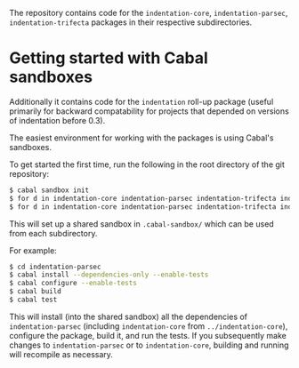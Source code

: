 The repository contains code for the `indentation-core`,
`indentation-parsec`, `indentation-trifecta` packages in their
respective subdirectories.

# Getting started with Cabal sandboxes #

Additionally it contains code for the `indentation` roll-up package
(useful primarily for backward compatability for projects that
depended on versions of indentation before 0.3).

The easiest environment for working with the packages is using Cabal's
sandboxes.

To get started the first time, run the following in the root directory
of the git repository:

```bash
$ cabal sandbox init
$ for d in indentation-core indentation-parsec indentation-trifecta indentation; do cabal sandbox add-source $d ; done
$ for d in indentation-core indentation-parsec indentation-trifecta indentation; do pushd $d ; cabal sandbox init --sandbox ../.cabal-sandbox ; popd ; done
```

This will set up a shared sandbox in `.cabal-sandbox/` which can be used from each subdirectory.

For example:
```bash
$ cd indentation-parsec
$ cabal install --dependencies-only --enable-tests
$ cabal configure --enable-tests
$ cabal build
$ cabal test
```

This will install (into the shared sandbox) all the dependencies of
`indentation-parsec` (including `indentation-core` from
`../indentation-core`), configure the package, build it, and run the
tests.  If you subsequently make changes to `indentation-parsec` or to
`indentation-core`, building and running will recompile as necessary.

